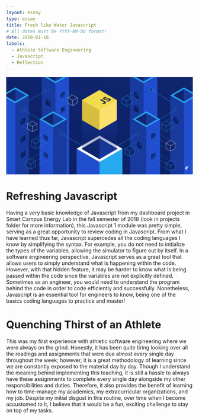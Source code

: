 ```yaml
---
layout: essay
type: essay
title: Fresh like Water Javascript
# All dates must be YYYY-MM-DD format!
date: 2018-01-18
labels:
  - Athlete Software Engineering
  - Javascript
  - Reflection
---
```

<img class="ui medium middle floated rounded image" src="../images/javascript.png">

# Refreshing Javascript
Having a very basic knowledge of Javascript from my dashboard project in Smart Campus Energy Lab in the fall semester of 2018 (look in projects folder for more information), this Javascript 1 module was pretty simple, serving as a great opportunity to review coding in Javascript. From what I have learned thus far, Javascript supercedes all the coding languages I know by simplifying the syntax. For example, you do not need to initialize the types of the variables, allowing the simulator to figure out by itself. In a software engineering perspective, Javascript serves as a great tool that allows users to simply understand what is happening within the code. However, with that hidden feature, it may be harder to know what is being passed within the code since the variables are not explicitly defined. Sometimes as an engineer, you would need to understand the program behind the code in order to code efficiently and successfully. Nonetheless, Javascript is an essential tool for engineers to know, being one of the basics coding languages to practice and master! 

# Quenching Thirst of an Athlete
This was my first experience with athletic software engineering where we were always on the grind. Honestly, it has been quite tiring looking over all the readings and assignments that were due almost every single day throughout the week; however, it is a great methodology of learning since we are constantly exposed to the material day by day. Though I understand the meaning behind implementing this teaching, it is still a hassle to always have these assignments to complete every single day alongside my other responsibilities and duties. Therefore, it also provides the benefit of learning how to time-manage my academics, my extracurricular organizations, and my job. Despite my initial disgust in this routine, over time when I become accustomed to it, I believe that it would be a fun, exciting challenge to stay on top of my tasks. 
